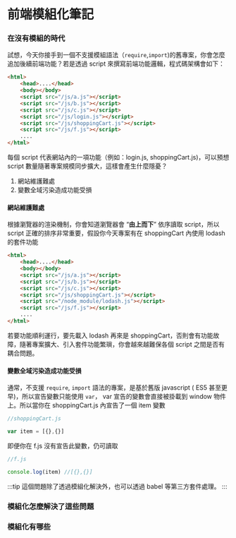 # 前端模組化筆記


### 在沒有模組的時代

試想，今天你接手到一個不支援模組語法（`require`,`import`)的舊專案，你會怎麼追加後續前端功能？若是透過 script 來撰寫前端功能邏輯，程式碼架構會如下：

```html
<html>
    <head>....</head>
    <body></body>
    <script src="/js/a.js"></script>
    <script src="/js/b.js"></script>
    <script src="/js/c.js"></script> 
    <script src="/js/login.js"></script>
    <script src="/js/shoppingCart.js"></script>
    <script src="/js/f.js"></script>
    ....
</html>
```
每個 script 代表網站內的一項功能（例如：login.js, shoppingCart.js)，可以預想 script 數量隨著專案規模同步擴大，這樣會產生什麼隱憂？

1. 網站維護難處
2. 變數全域污染造成功能受損

#### 網站維護難處

根據瀏覽器的渲染機制，你會知道瀏覽器會 “**由上而下**” 依序讀取 script，所以 script 正確的排序非常重要，假設你今天專案有在 shoppingCart 內使用 lodash 的套件功能

```html
<html>
    <head>....</head>
    <body></body>
    <script src="/js/a.js"></script>
    <script src="/js/b.js"></script>
    <script src="/js/c.js"></script> 
    <script src="/js/shoppingCart.js"></script>
    <script src="/node_module/lodash.js"></script>
    <script src="/js/f.js"></script>
    ....
</html>
```
若要功能順利運行，要先載入 lodash 再來是 shoppingCart，否則會有功能故障，隨著專案擴大、引入套件功能繁瑣，你會越來越難保各個 script 之間是否有耦合問題。

#### 變數全域污染造成功能受損

通常，不支援 `require`, `import` 語法的專案，是基於舊版 javascript ( ES5 甚至更早)，所以宣告變數只能使用 `var`， var 宣告的變數會直接被掛載到 window 物件上。所以當你在 shoppingCart.js 內宣告了一個 item 變數

```js
//shoppingCart.js

var item = [{},{}]
```
即便你在 f.js 沒有宣告此變數，仍可讀取

```js
//f.js

console.log(item) //[{},{}]
```

:::tip
這個問題除了透過模組化解決外，也可以透過 babel 等第三方套件處理。
:::

### 模組化怎麼解決了這些問題



### 模組化有哪些

